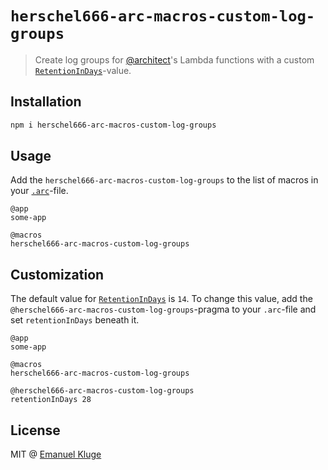 # `herschel666-arc-macros-custom-log-groups`

> Create log groups for [@architect](https://arc.codes/)'s Lambda functions with a custom
> [`RetentionInDays`](https://docs.aws.amazon.com/en_en/AWSCloudFormation/latest/UserGuide/aws-resource-logs-loggroup.html#cfn-cwl-loggroup-retentionindays)-value.

## Installation

```sh
npm i herschel666-arc-macros-custom-log-groups
```

## Usage

Add the `herschel666-arc-macros-custom-log-groups` to the list of macros in your
[`.arc`](https://arc.codes/guides/project-manifest)-file.

```arc
@app
some-app

@macros
herschel666-arc-macros-custom-log-groups
```

## Customization

The default value for
[`RetentionInDays`](https://docs.aws.amazon.com/en_en/AWSCloudFormation/latest/UserGuide/aws-resource-logs-loggroup.html#cfn-cwl-loggroup-retentionindays)
is `14`. To change this value, add the `@herschel666-arc-macros-custom-log-groups`-pragma to your
`.arc`-file and set `retentionInDays` beneath it.

```arc
@app
some-app

@macros
herschel666-arc-macros-custom-log-groups

@herschel666-arc-macros-custom-log-groups
retentionInDays 28
```

## License

MIT @ [Emanuel Kluge](https://twitter.com/Herschel_R)
